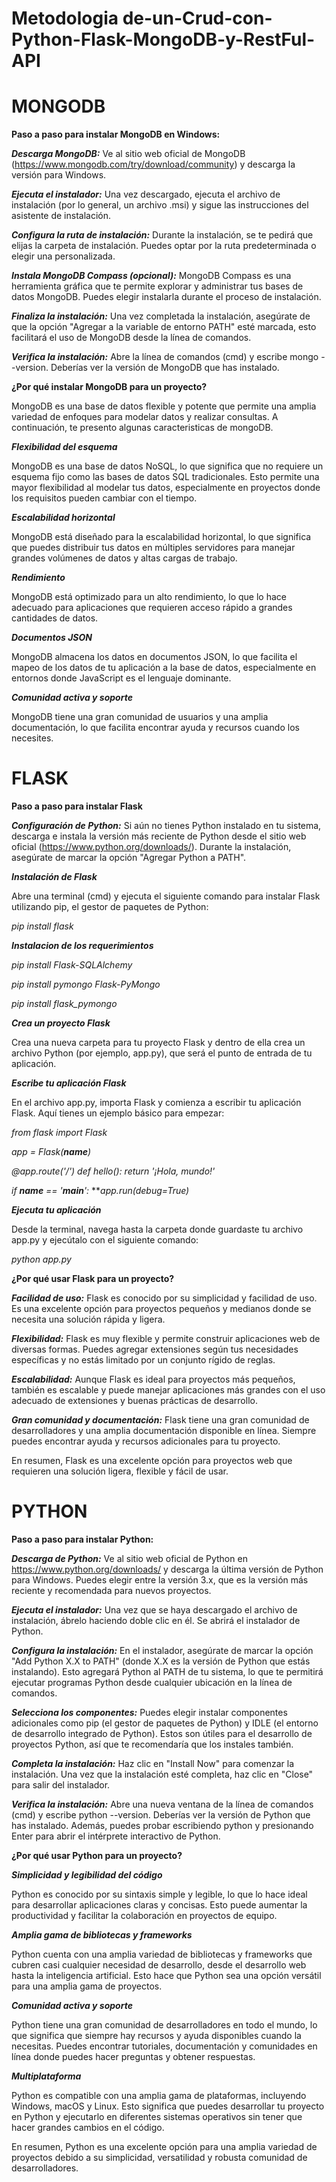 # Metodologia de-un-Crud-con-Python-Flask-MongoDB-y-RestFul-API

# MONGODB

**Paso a paso para instalar MongoDB en Windows:**

***Descarga MongoDB:*** Ve al sitio web oficial de MongoDB (https://www.mongodb.com/try/download/community) y descarga la versión para Windows.

***Ejecuta el instalador:*** Una vez descargado, ejecuta el archivo de instalación (por lo general, un archivo .msi) y sigue las instrucciones del asistente de instalación.

***Configura la ruta de instalación:*** Durante la instalación, se te pedirá que elijas la carpeta de instalación. Puedes optar por la ruta predeterminada o elegir una personalizada.

***Instala MongoDB Compass (opcional):*** MongoDB Compass es una herramienta gráfica que te permite explorar y administrar tus bases de datos MongoDB. Puedes elegir instalarla durante el proceso de instalación.

***Finaliza la instalación:*** Una vez completada la instalación, asegúrate de que la opción "Agregar a la variable de entorno PATH" esté marcada, esto facilitará el uso de MongoDB desde la línea de comandos.

***Verifica la instalación:*** Abre la línea de comandos (cmd) y escribe mongo --version. Deberías ver la versión de MongoDB que has instalado.

**¿Por qué instalar MongoDB para un proyecto?**

MongoDB es una base de datos flexible y potente que permite una amplia variedad de enfoques para modelar datos y realizar consultas. A continuación, te presento algunas caracteristicas de mongoDB.

***Flexibilidad del esquema***

MongoDB es una base de datos NoSQL, lo que significa que no requiere un esquema fijo como las bases de datos SQL tradicionales. Esto permite una mayor flexibilidad al modelar tus datos, especialmente en proyectos donde los requisitos pueden cambiar con el tiempo.

***Escalabilidad horizontal***

MongoDB está diseñado para la escalabilidad horizontal, lo que significa que puedes distribuir tus datos en múltiples servidores para manejar grandes volúmenes de datos y altas cargas de trabajo.

***Rendimiento***

MongoDB está optimizado para un alto rendimiento, lo que lo hace adecuado para aplicaciones que requieren acceso rápido a grandes cantidades de datos.

***Documentos JSON***

MongoDB almacena los datos en documentos JSON, lo que facilita el mapeo de los datos de tu aplicación a la base de datos, especialmente en entornos donde JavaScript es el lenguaje dominante.

***Comunidad activa y soporte***

MongoDB tiene una gran comunidad de usuarios y una amplia documentación, lo que facilita encontrar ayuda y recursos cuando los necesites.

# FLASK

**Paso a paso para instalar Flask**

***Configuración de Python:*** Si aún no tienes Python instalado en tu sistema, descarga e instala la versión más reciente de Python desde el sitio web oficial (https://www.python.org/downloads/). Durante la instalación, asegúrate de marcar la opción "Agregar Python a PATH".

***Instalación de Flask***

Abre una terminal (cmd) y ejecuta el siguiente comando para instalar Flask utilizando pip, el gestor de paquetes de Python:

*pip install flask*

***Instalacion de los requerimientos***

*pip install Flask-SQLAlchemy*

*pip install pymongo Flask-PyMongo*

*pip install flask_pymongo*

***Crea un proyecto Flask***

Crea una nueva carpeta para tu proyecto Flask y dentro de ella crea un archivo Python (por ejemplo, app.py), que será el punto de entrada de tu aplicación.

***Escribe tu aplicación Flask***

En el archivo app.py, importa Flask y comienza a escribir tu aplicación Flask. Aquí tienes un ejemplo básico para empezar:

*from flask import Flask*

*app = Flask(__name__)*

*@app.route('/')*
*def hello():*
    *return '¡Hola, mundo!'*

*if __name__ == '__main__':*
    ***app.run(debug=True)*

***Ejecuta tu aplicación***

Desde la terminal, navega hasta la carpeta donde guardaste tu archivo app.py y ejecútalo con el siguiente comando:

*python app.py*


**¿Por qué usar Flask para un proyecto?**

***Facilidad de uso:*** Flask es conocido por su simplicidad y facilidad de uso. Es una excelente opción para proyectos pequeños y medianos donde se necesita una solución rápida y ligera.

***Flexibilidad:*** Flask es muy flexible y permite construir aplicaciones web de diversas formas. Puedes agregar extensiones según tus necesidades específicas y no estás limitado por un conjunto rígido de reglas.

***Escalabilidad:*** Aunque Flask es ideal para proyectos más pequeños, también es escalable y puede manejar aplicaciones más grandes con el uso adecuado de extensiones y buenas prácticas de desarrollo.

***Gran comunidad y documentación:*** Flask tiene una gran comunidad de desarrolladores y una amplia documentación disponible en línea. Siempre puedes encontrar ayuda y recursos adicionales para tu proyecto.

En resumen, Flask es una excelente opción para proyectos web que requieren una solución ligera, flexible y fácil de usar.


# PYTHON

**Paso a paso para instalar Python:**

***Descarga de Python:*** Ve al sitio web oficial de Python en https://www.python.org/downloads/ y descarga la última versión de Python para Windows. Puedes elegir entre la versión 3.x, que es la versión más reciente y recomendada para nuevos proyectos.

***Ejecuta el instalador:*** Una vez que se haya descargado el archivo de instalación, ábrelo haciendo doble clic en él. Se abrirá el instalador de Python.

***Configura la instalación:*** En el instalador, asegúrate de marcar la opción "Add Python X.X to PATH" (donde X.X es la versión de Python que estás instalando). Esto agregará Python al PATH de tu sistema, lo que te permitirá ejecutar programas Python desde cualquier ubicación en la línea de comandos.

***Selecciona los componentes:*** Puedes elegir instalar componentes adicionales como pip (el gestor de paquetes de Python) y IDLE (el entorno de desarrollo integrado de Python). Estos son útiles para el desarrollo de proyectos Python, así que te recomendaría que los instales también.

***Completa la instalación:*** Haz clic en "Install Now" para comenzar la instalación. Una vez que la instalación esté completa, haz clic en "Close" para salir del instalador.

***Verifica la instalación:*** Abre una nueva ventana de la línea de comandos (cmd) y escribe python --version. Deberías ver la versión de Python que has instalado. Además, puedes probar escribiendo python y presionando Enter para abrir el intérprete interactivo de Python.


**¿Por qué usar Python para un proyecto?**

***Simplicidad y legibilidad del código***

Python es conocido por su sintaxis simple y legible, lo que lo hace ideal para desarrollar aplicaciones claras y concisas. Esto puede aumentar la productividad y facilitar la colaboración en proyectos de equipo.

***Amplia gama de bibliotecas y frameworks***

Python cuenta con una amplia variedad de bibliotecas y frameworks que cubren casi cualquier necesidad de desarrollo, desde el desarrollo web hasta la inteligencia artificial. Esto hace que Python sea una opción versátil para una amplia gama de proyectos.

***Comunidad activa y soporte***

Python tiene una gran comunidad de desarrolladores en todo el mundo, lo que significa que siempre hay recursos y ayuda disponibles cuando la necesitas. Puedes encontrar tutoriales, documentación y comunidades en línea donde puedes hacer preguntas y obtener respuestas.

***Multiplataforma***

Python es compatible con una amplia gama de plataformas, incluyendo Windows, macOS y Linux. Esto significa que puedes desarrollar tu proyecto en Python y ejecutarlo en diferentes sistemas operativos sin tener que hacer grandes cambios en el código.

En resumen, Python es una excelente opción para una amplia variedad de proyectos debido a su simplicidad, versatilidad y robusta comunidad de desarrolladores.
